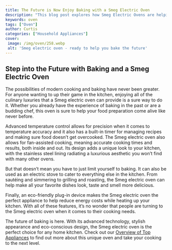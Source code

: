 ```yaml
---
title: The Future is Now Enjoy Baking with a Smeg Electric Oven
description: "This blog post explores how Smeg Electric Ovens are helping to bring exciting modernised baking into the 21st century From increased cooking temperatures to mindfully designed accessories find out how you can make the most of Smegs sophisticated ovens"
keywords: oven
tags: ["Oven"]
author: Curtis
categories: ["Household Appliances"]
cover: 
 image: /img/oven/258.webp
 alt: 'Smeg electric oven - ready to help you bake the future'
---
```

## Step into the Future with Baking and a Smeg Electric Oven

The possibilities of modern cooking and baking have never been greater. For anyone wanting to up their game in the kitchen, enjoying all of the culinary luxuries that a Smeg electric oven can provide is a sure way to do it. Whether you already have the experience of baking in the past or are a budding chef, this oven is sure to help your food preparation come alive like never before.

Advanced temperature control allows for precision when it comes to temperature accuracy and it also has a built-in timer for managing recipes and making sure food doesn’t get overcooked. The Smeg electric oven also allows for fan-assisted cooking, meaning accurate cooking times and results, both inside and out. Its design adds a unique look to your kitchen, with the stainless steel lining radiating a luxurious aesthetic you won’t find with many other ovens.

But that doesn’t mean you have to just limit yourself to baking. It can also be used as an electric stove to cater to everything else in the kitchen. From sautéing and simmering to grilling and roasting, the Smeg electric oven can help make all your favorite dishes look, taste and smell more delicious. 

Finally, an eco-friendly plug-in device makes the Smeg electric oven the perfect appliance to help reduce energy costs while heating up your kitchen. With all of these features, it’s no wonder that people are turning to the Smeg electric oven when it comes to their cooking needs.

The future of baking is here. With its advanced technology, stylish appearance and eco-conscious design, the Smeg electric oven is the perfect choice for any home kitchen. Check out our [Overview of Top Appliances](./pages/appliance-overview) to find out more about this unique oven and take your cooking to the next level.
